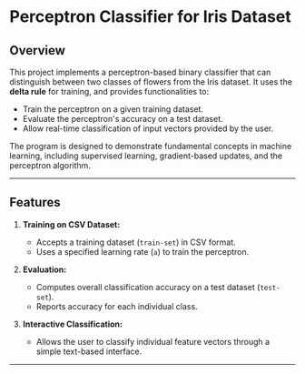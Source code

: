 # Perceptron Classifier for Iris Dataset

## Overview

This project implements a perceptron-based binary classifier that can distinguish between two classes of flowers from the Iris dataset. It uses the **delta rule** for training, and provides functionalities to:
- Train the perceptron on a given training dataset.
- Evaluate the perceptron's accuracy on a test dataset.
- Allow real-time classification of input vectors provided by the user.

The program is designed to demonstrate fundamental concepts in machine learning, including supervised learning, gradient-based updates, and the perceptron algorithm.

---

## Features

1. **Training on CSV Dataset:**
   - Accepts a training dataset (`train-set`) in CSV format.
   - Uses a specified learning rate (`a`) to train the perceptron.

2. **Evaluation:**
   - Computes overall classification accuracy on a test dataset (`test-set`).
   - Reports accuracy for each individual class.

3. **Interactive Classification:**
   - Allows the user to classify individual feature vectors through a simple text-based interface.

---

